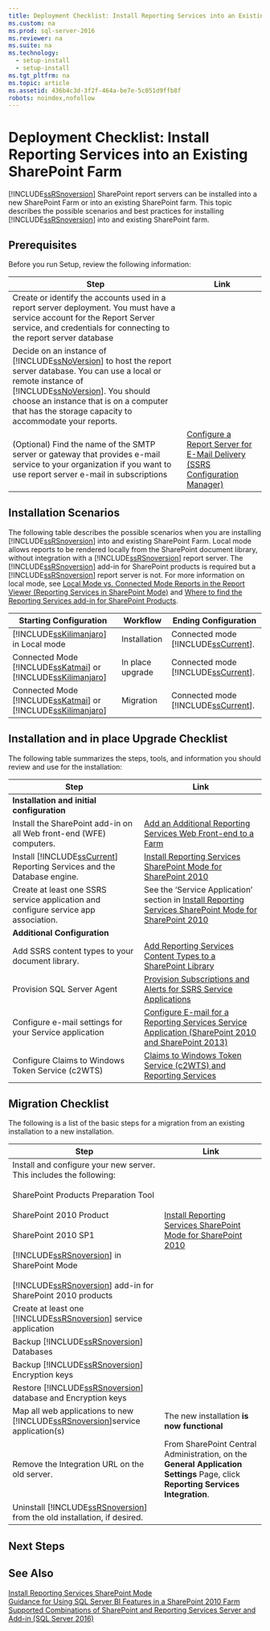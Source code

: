 ```yaml
---
title: Deployment Checklist: Install Reporting Services into an Existing SharePoint Farm
ms.custom: na
ms.prod: sql-server-2016
ms.reviewer: na
ms.suite: na
ms.technology: 
  - setup-install
  - setup-install
ms.tgt_pltfrm: na
ms.topic: article
ms.assetid: 436b4c3d-3f2f-464a-be7e-5c051d9ffb8f
robots: noindex,nofollow
---
```

# Deployment Checklist: Install Reporting Services into an Existing SharePoint Farm
  [!INCLUDE[ssRSnoversion](../../Token/Other/ssRSnoversion_md.md)] SharePoint report servers can be installed into a new SharePoint Farm or into an existing SharePoint farm. This topic describes the possible scenarios and best practices for installing [!INCLUDE[ssRSnoversion](../../Token/Other/ssRSnoversion_md.md)] into and existing SharePoint farm.  
  
## Prerequisites  
 Before you run Setup, review the following information:  
  
|Step|Link|  
|----------|----------|  
|Create or identify the accounts used in a report server deployment. You must have a service account for the Report Server service, and credentials for connecting to the report server database||  
|Decide on an instance of [!INCLUDE[ssNoVersion](../../Token/Other/ssNoVersion_md.md)] to host the report server database. You can use a local or remote instance of [!INCLUDE[ssNoVersion](../../Token/Other/ssNoVersion_md.md)]. You should choose an instance that is on a computer that has the storage capacity to accommodate your reports.||  
|\(Optional\) Find the name of the SMTP server or gateway that provides e\-mail service to your organization if you want to use report server e\-mail in subscriptions|[Configure a Report Server for E\-Mail Delivery \(SSRS Configuration Manager\)](assetId:///b838f970-d11a-4239-b164-8d11f4581d83)|  
  
## Installation Scenarios  
 The following table describes the possible scenarios when you are installing [!INCLUDE[ssRSnoversion](../../Token/Other/ssRSnoversion_md.md)] into and existing SharePoint Farm. Local mode allows reports to be rendered locally from the SharePoint document library, without integration with a [!INCLUDE[ssRSnoversion](../../Token/Other/ssRSnoversion_md.md)] report server. The [!INCLUDE[ssRSnoversion](../../Token/Other/ssRSnoversion_md.md)] add\-in for SharePoint products is required but a [!INCLUDE[ssRSnoversion](../../Token/Other/ssRSnoversion_md.md)] report server is not. For more information on local mode, see [Local Mode vs. Connected Mode Reports in the Report Viewer &#40;Reporting Services in SharePoint Mode&#41;](../../Topics/TopicNameNotContainA/Local-Mode-vs.-Connected-Mode-Reports-in-the-Report-Viewer--Reporting-Services-in-SharePoint-Mode-.md) and [Where to find the Reporting Services add-in for SharePoint Products](../../Topics/TopicNameNotContainA/Where-to-find-the-Reporting-Services-add-in-for-SharePoint-Products.md).  
  
|Starting Configuration|Workflow|Ending Configuration|  
|----------------------------|--------------|--------------------------|  
|[!INCLUDE[ssKilimanjaro](../../Token/Other/ssKilimanjaro_md.md)] in Local mode|Installation|Connected mode [!INCLUDE[ssCurrent](../../Token/Other/ssCurrent_md.md)].|  
|Connected Mode [!INCLUDE[ssKatmai](../../Token/Other/ssKatmai_md.md)] or [!INCLUDE[ssKilimanjaro](../../Token/Other/ssKilimanjaro_md.md)]|In place upgrade|Connected mode [!INCLUDE[ssCurrent](../../Token/Other/ssCurrent_md.md)].|  
|Connected Mode [!INCLUDE[ssKatmai](../../Token/Other/ssKatmai_md.md)] or [!INCLUDE[ssKilimanjaro](../../Token/Other/ssKilimanjaro_md.md)]|Migration|Connected mode [!INCLUDE[ssCurrent](../../Token/Other/ssCurrent_md.md)].|  
  
## Installation and in place Upgrade Checklist  
 The following table summarizes the steps, tools, and information you should review and use for the installation:  
  
|Step|Link|  
|----------|----------|  
|**Installation and initial configuration**||  
|Install the SharePoint add\-in on all Web front\-end \(WFE\) computers.|[Add an Additional Reporting Services Web Front-end to a Farm](../../Topics/TopicNameContainA/Add-an-Additional-Reporting-Services-Web-Front-end-to-a-Farm.md)|  
|Install [!INCLUDE[ssCurrent](../../Token/Other/ssCurrent_md.md)] Reporting Services and the Database engine.|[Install Reporting Services SharePoint Mode for SharePoint 2010](assetId:///47efa72e-1735-4387-8485-f8994fb08c8c)|  
|Create at least one SSRS service application and configure service app association.|See the ‘Service Application’ section in [Install Reporting Services SharePoint Mode for SharePoint 2010](assetId:///47efa72e-1735-4387-8485-f8994fb08c8c)|  
|**Additional Configuration**||  
|Add SSRS content types to your document library.|[Add Reporting Services Content Types to a SharePoint Library](../../Topics/TopicNameContainA/Add-Reporting-Services-Content-Types-to-a-SharePoint-Library.md)|  
|Provision SQL Server Agent|[Provision Subscriptions and Alerts for SSRS Service Applications](../../Topics/TopicNameNotContainA/Provision-Subscriptions-and-Alerts-for-SSRS-Service-Applications.md)|  
|Configure e\-mail settings for your Service application|[Configure E-mail for a Reporting Services Service Application &#40;SharePoint 2010 and SharePoint 2013&#41;](../../Topics/TopicNameContainA/Configure-E-mail-for-a-Reporting-Services-Service-Application--SharePoint-2010-and-SharePoint-2013-.md)|  
|Configure Claims to Windows Token Service \(c2WTS\)|[Claims to Windows Token Service &#40;c2WTS&#41; and Reporting Services](../../Topics/TopicNameNotContainA/Claims-to-Windows-Token-Service--c2WTS--and-Reporting-Services.md)|  
  
## Migration Checklist  
 The following is a list of the basic steps for a migration from an existing installation to a new installation.  
  
|Step|Link|  
|----------|----------|  
|Install and configure your new server. This includes the following:<br /><br /> SharePoint Products Preparation Tool<br /><br /> SharePoint 2010 Product<br /><br /> SharePoint 2010 SP1<br /><br /> [!INCLUDE[ssRSnoversion](../../Token/Other/ssRSnoversion_md.md)] in SharePoint Mode<br /><br /> [!INCLUDE[ssRSnoversion](../../Token/Other/ssRSnoversion_md.md)] add\-in for SharePoint 2010 products|[Install Reporting Services SharePoint Mode for SharePoint 2010](assetId:///47efa72e-1735-4387-8485-f8994fb08c8c)|  
|Create at least one [!INCLUDE[ssRSnoversion](../../Token/Other/ssRSnoversion_md.md)] service application||  
|Backup [!INCLUDE[ssRSnoversion](../../Token/Other/ssRSnoversion_md.md)] Databases||  
|Backup [!INCLUDE[ssRSnoversion](../../Token/Other/ssRSnoversion_md.md)] Encryption keys||  
|Restore [!INCLUDE[ssRSnoversion](../../Token/Other/ssRSnoversion_md.md)] database and Encryption keys||  
|Map all web applications to new [!INCLUDE[ssRSnoversion](../../Token/Other/ssRSnoversion_md.md)]service application\(s\)|The new installation **is now functional**|  
|Remove the Integration URL on the old server.|From SharePoint Central Administration, on the **General Application Settings** Page, click **Reporting Services Integration**.|  
|Uninstall [!INCLUDE[ssRSnoversion](../../Token/Other/ssRSnoversion_md.md)] from the old installation, if desired.||  
  
## Next Steps  
  
## See Also  
 [Install Reporting Services SharePoint Mode](../../Topics/TopicNameNotContainA/Install-Reporting-Services-SharePoint-Mode.md)   
 [Guidance for Using SQL Server BI Features in a SharePoint 2010 Farm](assetId:///5f9a94c4-854b-4577-a8b1-7142f19904e3)   
 [Supported Combinations of SharePoint and Reporting Services Server and Add-in &#40;SQL Server 2016&#41;](../../Topics/TopicNameNotContainA/Supported-Combinations-of-SharePoint-and-Reporting-Services-Server-and-Add-in--SQL-Server-2016-.md)  
  
  